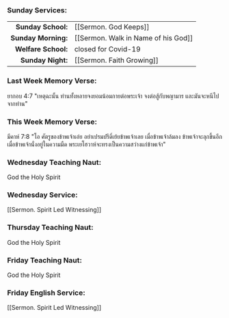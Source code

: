 ### Sunday Services:
| | |
| --:|:-- |
| **Sunday School:**  |  [[Sermon. God Keeps]]
| **Sunday Morning:** |  [[Sermon. Walk in Name of his God]]
| **Welfare School:** |  closed for Covid-19
| **Sunday Night:**   |  [[Sermon. Faith Growing]]
### Last Week Memory Verse:
ยากอบ 4:7 "เหตุฉะนั้น ท่านทั้งหลายจงยอมน้อมกายต่อพระเจ้า จงต่อสู้กับพญามาร และมันจะหนีไปจากท่าน"
### This Week Memory Verse:
มีคาห์ 7:8 "โอ ศัตรูของข้าพเจ้าเอ๋ย อย่าเปรมปรีดิ์เย้ยข้าพเจ้าเลย เมื่อข้าพเจ้าล้มลง ข้าพเจ้าจะลุกขึ้นอีก เมื่อข้าพเจ้านั่งอยู่ในความมืด พระเยโฮวาห์จะทรงเป็นความสว่างแก่ข้าพเจ้า"
### Wednesday Teaching Naut:
God the Holy Spirit
### Wednesday Service:
[[Sermon. Spirit Led Witnessing]]
### Thursday Teaching Naut:
God the Holy Spirit
### Friday Teaching Naut:
God the Holy Spirit
### Friday English Service:
[[Sermon. Spirit Led Witnessing]]